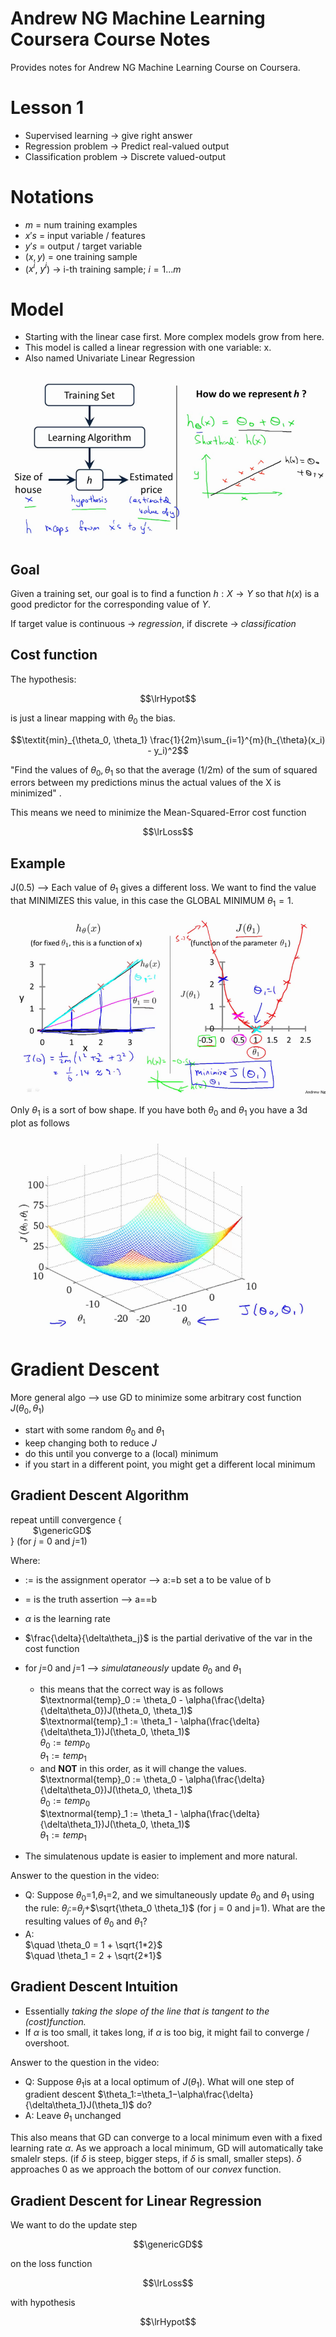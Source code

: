 # Andrew NG Machine Learning Coursera Course Notes
Provides notes for Andrew NG Machine Learning Course on Coursera. 

# Lesson 1

* Supervised learning -> give right answer 
* Regression problem -> Predict real-valued output 
* Classification problem -> Discrete valued-output  


Notations
=========

* $m$ = num training examples 
* $x's$ = input variable / features
* $y's$ = output / target variable
* $(x,y)$ = one training sample
* ($x^i$, $y^i$) -> i-th training sample; $i=1...m$

Model
=====

* Starting with the linear case first. More complex models grow from here.
* This model is called a linear regression with one variable: x.
* Also named Univariate Linear Regression

![Example simple model](01_example_simple_model.png)


Goal
----

Given a training set, our goal is to find a function $h : X \rightarrow Y$ so that $h(x)$ is a good predictor for the corresponding value of $Y$.

If target value is continuous $\rightarrow$ $\textit{regression}$, if discrete $\rightarrow$ $\textit{classification}$

Cost function
-------------

The hypothesis: 

$$\lrHypot$$ 

is just a linear mapping with $\theta_0$ the bias.

$$\textit{min}_{\theta_0, \theta_1} \frac{1}{2m}\sum_{i=1}^{m}(h_{\theta}(x_i) - y_i)^2$$

"Find the values of $\theta_0, \theta_1$ so that the average (1/2m) of the sum of squared errors between my predictions minus the actual values of the X is minimized" .

This means we need to minimize the Mean-Squared-Error cost function 

$$\lrLoss$$

<!-- lrJ defined in macros -> $$J(\theta_0, \theta_1) = \frac{1}{2m}\sum_{i=1}^{m}(h_{\theta}(x_i) - y_i)^2 $$ -->

Example
-------
J(0.5) --> Each value of $\theta_1$ gives a different loss. We want to find the value that MINIMIZES this value, in this case the GLOBAL MINIMUM  $\theta_1 = 1$. 

![Example cost function determination](01_example_cost_fct.png)

Only $\theta_1$ is a sort of bow shape. If you have both $\theta_0$ and $\theta_1$ you have a 3d plot as follows

![Example gradient (double variable)](01_example_gradient.png)

Gradient Descent
================

More general algo --> use GD to minimize some arbitrary cost function $J(\theta_0, \theta_1)$

* start with some random $\theta_0$ and $\theta_1$
* keep changing both to reduce $J$
* do this until you converge to a (local) minimum
* if you start in a different point, you might get a different local minimum

Gradient Descent Algorithm
--------------------------

<!-- The cost function \costfct is defined in macros.json -->
repeat untill convergence {  
    $\qquad$ $\genericGD$\
} (for $j$ = 0 and $j$=1)

Where:

* := is the assignment operator --> a:=b set a to be value of b
* = is the truth assertion --> a==b
* $\alpha$ is the learning rate
* $\frac{\delta}{\delta\theta_j}$ is the partial derivative of the var in the cost function 
* for $j$=0 and $j$=1 --> *simulataneously* update $\theta_0$ and $\theta_1$

    * this means that the correct way is as follows\
        $\textnormal{temp}_0 := \theta_0 - \alpha(\frac{\delta}{\delta\theta_0})J(\theta_0, \theta_1)$\
        $\textnormal{temp}_1 := \theta_1 - \alpha(\frac{\delta}{\delta\theta_1})J(\theta_0, \theta_1)$\
        $\theta_0 := temp_0$\
        $\theta_1 := temp_1$
    * and **NOT** in this order, as it will change the values.\
        $\textnormal{temp}_0 := \theta_0 - \alpha(\frac{\delta}{\delta\theta_0})J(\theta_0, \theta_1)$\
        $\theta_0 := temp_0$\
        $\textnormal{temp}_1 := \theta_1 - \alpha(\frac{\delta}{\delta\theta_1})J(\theta_0, \theta_1)$\
        $\theta_1 := temp_1$
* The simulatenous update is easier to implement and more natural. 

Answer to the question in the video:

* Q: Suppose $\theta_0$=1,$\theta_1$=2, and we simultaneously update $\theta_0$​ and $\theta_1$​ using the rule: $\theta_j$:=$\theta_j$+$\sqrt{\theta_0 \theta_1}$ (for j = 0 and j=1). What are the resulting values of $\theta_0$ and $\theta_1$​?
* A: \
    $\quad \theta_0 = 1 + \sqrt{1*2}$\
    $\quad \theta_1 = 2 + \sqrt{2*1}$

Gradient Descent Intuition
--------------------------

* Essentially *taking the slope of the line that is tangent to the (cost)function.*
* If $\alpha$ is too small, it takes long, if $\alpha$ is too big, it might fail to converge / overshoot.

Answer to the question in the video:

* Q: Suppose $\theta_1$​ is at a local optimum of $J(\theta_1)$. What will one step of gradient descent $\theta_1:=\theta_1−\alpha\frac{\delta}{\delta\theta_1}J(\theta_1)$ do?
* A: Leave $\theta_1$ unchanged

This also means that GD can converge to a local minimum even with a fixed learning rate $\alpha$. As we approach a local minimum, GD will automatically take smalelr steps. (if $\delta$ is steep, bigger steps, if $\delta$ is small, smaller steps). $\delta$ approaches 0 as we approach the bottom of our *convex* function.

Gradient Descent for Linear Regression
--------------------------------------

We want to do the update step

$$\genericGD$$ 

on the loss function 

$$\lrLoss$$

with hypothesis 

$$\lrHypot$$

